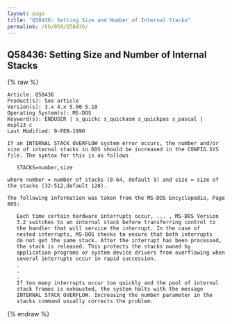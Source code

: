 ```yaml
---
layout: page
title: "Q58436: Setting Size and Number of Internal Stacks"
permalink: /kb/058/Q58436/
---
```


## Q58436: Setting Size and Number of Internal Stacks

{% raw %}

	Article: Q58436
	Product(s): See article
	Version(s): 3.x 4.x 5.00 5.10
	Operating System(s): MS-DOS
	Keyword(s): ENDUSER | s_quickc s_quickasm s_quickpas s_pascal | mspl13_c
	Last Modified: 9-FEB-1990
	
	If an INTERNAL STACK OVERFLOW system error occurs, the number and/or
	size of internal stacks in DOS should be increased in the CONFIG.SYS
	file. The syntax for this is as follows
	
	   STACKS=number,size
	
	where number = number of stacks (8-64, default 9) and size = size of
	the stacks (32-512,default 128).
	
	The following information was taken from the MS-DOS Encyclopedia, Page
	805:
	
	   Each time certain hardware interrupts occur, ... , MS-DOS Version
	   3.2 switches to an internal stack before transferring control to
	   the handler that will service the interrupt. In the case of
	   nested interrupts, MS-DOS checks to ensure that both interrupts
	   do not get the same stack. After the interrupt has been processed,
	   the stack is released. This protects the stacks owned by
	   application programs or system device drivers from overflowing when
	   several interrupts occur in rapid succession.
	   .
	   .
	   .
	   If too many interrupts occur too quickly and the pool of internal
	   stack frames is exhausted, the system halts with the message
	   INTERNAL STACK OVERFLOW. Increasing the number parameter in the
	   stacks command usually corrects the problem.

{% endraw %}
